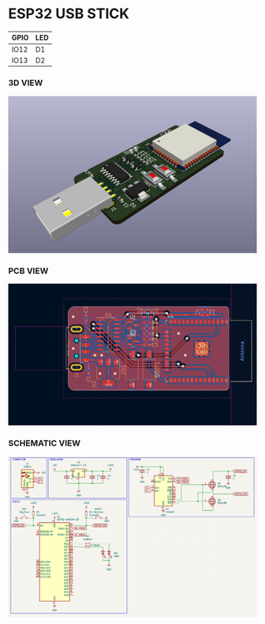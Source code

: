# ESP32 USB STICK

| GPIO  | LED |
| ------------- | ------------- |
| IO12  | D1  |
| IO13  | D2  |

### 3D VIEW
![3d](3d.png)

### PCB VIEW
![pcb](pcb.png)

### SCHEMATIC VIEW
![schematic](schematic.png)